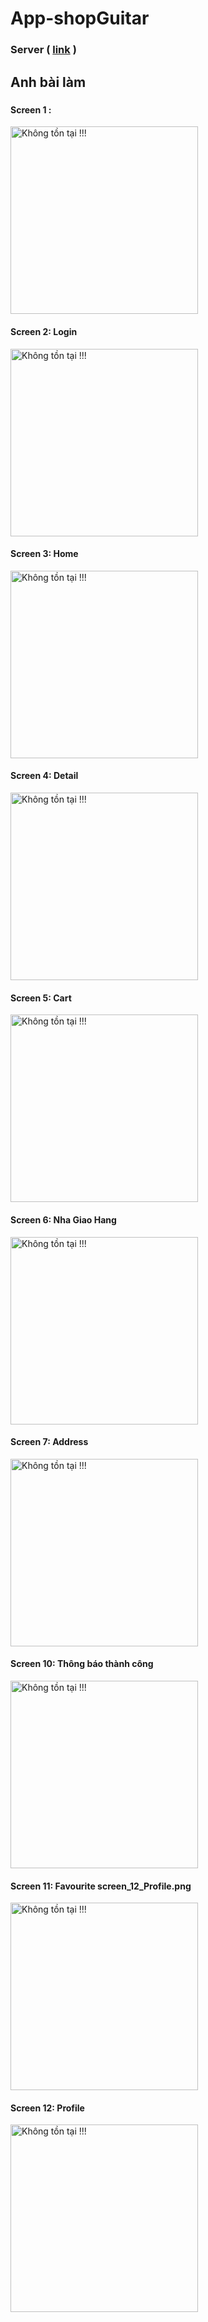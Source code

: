 # App-shopGuitar

### Server  ( [link](https://json-server-guitar.herokuapp.com/) )

## Anh bài làm
#####
#### Screen 1 :
<img src="./AnhMinhHoa/screen_1.png" alt="Không tồn tại !!!" width="300" />

#### Screen 2: Login  
<img src="./AnhMinhHoa/screen_2_login.png" alt="Không tồn tại !!!" width="300" />

#### Screen 3: Home  
<img src="./AnhMinhHoa/screen_3_home.png" alt="Không tồn tại !!!" width="300" />

#### Screen 4: Detail  
<img src="./AnhMinhHoa/screen_4_detail.png" alt="Không tồn tại !!!" width="300" />

#### Screen 5: Cart  
<img src="./AnhMinhHoa/screen_5_cart.png" alt="Không tồn tại !!!" width="300" />

#### Screen 6: Nha Giao Hang 
<img src="./AnhMinhHoa/screen_6_nhaGiaoHang.png" alt="Không tồn tại !!!" width="300" />

#### Screen 7: Address 
<img src="./AnhMinhHoa/screen_7_Address.png" alt="Không tồn tại !!!" width="300" />

#### Screen 10: Thông báo thành công 
<img src="./AnhMinhHoa/screen_10_tbThanhCong.png" alt="Không tồn tại !!!" width="300" />

#### Screen 11: Favourite screen_12_Profile.png
<img src="./AnhMinhHoa/screen_11_Favourite.png" alt="Không tồn tại !!!" width="300" />

#### Screen 12: Profile
<img src="./AnhMinhHoa/screen_12_Profile.png" alt="Không tồn tại !!!" width="300" />
